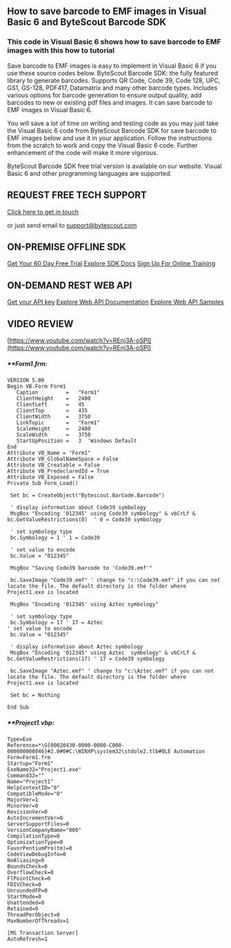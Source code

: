 ## How to save barcode to EMF images in Visual Basic 6 and ByteScout Barcode SDK

### This code in Visual Basic 6 shows how to save barcode to EMF images with this how to tutorial

Save barcode to EMF images is easy to implement in Visual Basic 6 if you use these source codes below. ByteScout Barcode SDK: the fully featured library to generate barcodes. Supports QR Code, Code 39, Code 128, UPC, GS1, GS-128, PDF417, Datamatrix and many other barcode types. Includes various options for barcode generation to ensure output quality, add barcodes to new or existing pdf files and images. It can save barcode to EMF images in Visual Basic 6.

You will save a lot of time on writing and testing code as you may just take the Visual Basic 6 code from ByteScout Barcode SDK for save barcode to EMF images below and use it in your application. Follow the instructions from the scratch to work and copy the Visual Basic 6 code. Further enhancement of the code will make it more vigorous.

ByteScout Barcode SDK free trial version is available on our website. Visual Basic 6 and other programming languages are supported.

## REQUEST FREE TECH SUPPORT

[Click here to get in touch](https://bytescout.zendesk.com/hc/en-us/requests/new?subject=ByteScout%20Barcode%20SDK%20Question)

or just send email to [support@bytescout.com](mailto:support@bytescout.com?subject=ByteScout%20Barcode%20SDK%20Question) 

## ON-PREMISE OFFLINE SDK 

[Get Your 60 Day Free Trial](https://bytescout.com/download/web-installer?utm_source=github-readme)
[Explore SDK Docs](https://bytescout.com/documentation/index.html?utm_source=github-readme)
[Sign Up For Online Training](https://academy.bytescout.com/)


## ON-DEMAND REST WEB API

[Get your API key](https://pdf.co/documentation/api?utm_source=github-readme)
[Explore Web API Documentation](https://pdf.co/documentation/api?utm_source=github-readme)
[Explore Web API Samples](https://github.com/bytescout/ByteScout-SDK-SourceCode/tree/master/PDF.co%20Web%20API)

## VIDEO REVIEW

[https://www.youtube.com/watch?v=REnj3A-oSPI](https://www.youtube.com/watch?v=REnj3A-oSPI)




<!-- code block begin -->

##### ****Form1.frm:**
    
```
VERSION 5.00
Begin VB.Form Form1 
   Caption         =   "Form1"
   ClientHeight    =   2400
   ClientLeft      =   45
   ClientTop       =   435
   ClientWidth     =   3750
   LinkTopic       =   "Form1"
   ScaleHeight     =   2400
   ScaleWidth      =   3750
   StartUpPosition =   3  'Windows Default
End
Attribute VB_Name = "Form1"
Attribute VB_GlobalNameSpace = False
Attribute VB_Creatable = False
Attribute VB_PredeclaredId = True
Attribute VB_Exposed = False
Private Sub Form_Load()
 
 Set bc = CreateObject("Bytescout.BarCode.Barcode")

 ' display information about Code39 symbology
 MsgBox "Encoding '012345' using Code39 symbology" & vbCrLf & bc.GetValueRestrictions(0)  ' 0 = Code39 symbology

 ' set symbology type
 bc.Symbology = 1 ' 1 = Code39

 ' set value to encode
 bc.Value = "012345"

 MsgBox "Saving Code39 barcode to 'Code39.emf'"

 bc.SaveImage "Code39.emf" ' change to "c:\Code39.emf" if you can not locate the file. The default directory is the folder where Project1.exe is located

 MsgBox "Encoding '012345' using Aztec symbology"

 ' set symbology type
 bc.Symbology = 17 ' 17 = Aztec
' set value to encode
 bc.Value = "012345"

 ' display information about Aztec symbology
 MsgBox "Encoding '012345' using Aztec  symbology" & vbCrLf & bc.GetValueRestrictions(17) ' 17 = Code39 symbology

 bc.SaveImage "Aztec.emf" ' change to "c:\Aztec.emf" if you can not locate the file. The default directory is the folder where Project1.exe is located

 Set bc = Nothing

End Sub

```

<!-- code block end -->    

<!-- code block begin -->

##### ****Project1.vbp:**
    
```
Type=Exe
Reference=*\G{00020430-0000-0000-C000-000000000046}#2.0#0#C:\WINXP\system32\stdole2.tlb#OLE Automation
Form=Form1.frm
Startup="Form1"
ExeName32="Project1.exe"
Command32=""
Name="Project1"
HelpContextID="0"
CompatibleMode="0"
MajorVer=1
MinorVer=0
RevisionVer=0
AutoIncrementVer=0
ServerSupportFiles=0
VersionCompanyName="000"
CompilationType=0
OptimizationType=0
FavorPentiumPro(tm)=0
CodeViewDebugInfo=0
NoAliasing=0
BoundsCheck=0
OverflowCheck=0
FlPointCheck=0
FDIVCheck=0
UnroundedFP=0
StartMode=0
Unattended=0
Retained=0
ThreadPerObject=0
MaxNumberOfThreads=1

[MS Transaction Server]
AutoRefresh=1

```

<!-- code block end -->